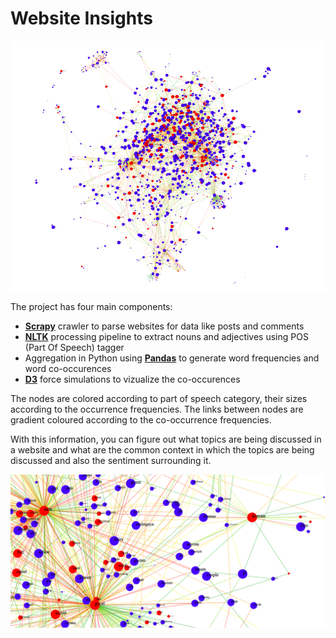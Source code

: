 # Website Insights


![website_screen_1]

The project has four main components:
+ [**Scrapy**](https://scrapy.org/) crawler to parse websites for data like posts and comments
+ [**NLTK**](http://www.nltk.org/) processing pipeline to extract nouns and adjectives using POS (Part Of Speech) tagger
+ Aggregation in Python using [**Pandas**](https://github.com/pandas-dev/pandas) to generate word frequencies and word co-occurences
+ [**D3**](https://d3js.org/) force simulations to vizualize the co-occurences

The nodes are colored according to part of speech category, their sizes according to the occurrence frequencies. The links between nodes are gradient coloured according to the co-occurrence frequencies.

With this information, you can figure out what topics are being discussed in a website and what are the common context in which the topics are being discussed and also the sentiment surrounding it.

![website_screen_3]

[website_screen_1]: https://raw.githubusercontent.com/rahul-pande/website_insights/master/_screenshots/knowledge_graph.png
[website_screen_3]: https://raw.githubusercontent.com/rahul-pande/website_insights/master/_screenshots/graph_subset_2.png

